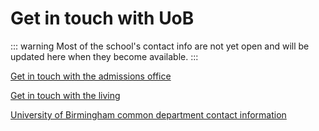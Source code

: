 # Get in touch with UoB

::: warning
Most of the school's contact info are not yet open and will be updated here when they become available.
:::

[Get in touch with the admissions office](./get-in-touch-with-the-admissions-office)

[Get in touch with the living](./get-in-touch-with-the-living)

[University of Birmingham common department contact information](./University-of-Birmingham-common-departments-contact-information)
